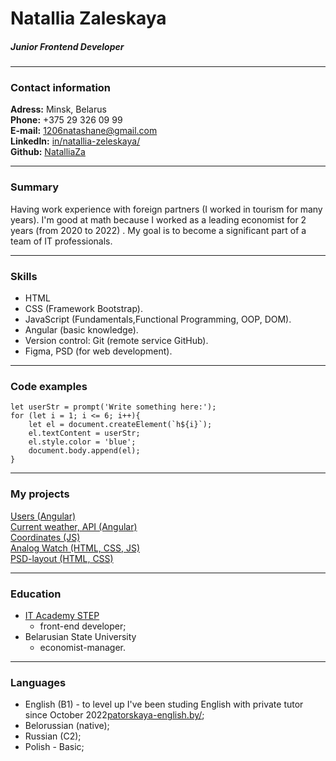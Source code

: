 # Natallia Zaleskaya
##### Junior Frontend Developer
***
### Contact information
**Adress:** Minsk, Belarus  
**Phone:** +375 29 326 09 99  
**E-mail:** 1206natashane@gmail.com  
**LinkedIn:** [in/natallia-zeleskaya/](https://www.linkedin.com/in/natallia-zeleskaya/)  
**Github:** [NatalliaZa](https://github.com/NatalliaZa/)  
***
### Summary
Having work experience with foreign partners (I worked in tourism for many years). I'm good  at math because I worked as a leading economist for 2 years (from 2020 to 2022) . My goal is to become a significant part of a team of IT professionals.
****
### Skills
- HTML
- CSS (Framework Bootstrap).
- JavaScript (Fundamentals,Functional Programming, OOP, DOM).
- Angular (basic knowledge).
- Version control: Git (remote service GitHub).
- Figma, PSD (for web development).
***
### Code examples
```
let userStr = prompt('Write something here:');
for (let i = 1; i <= 6; i++){
    let el = document.createElement(`h${i}`);
    el.textContent = userStr;
    el.style.color = 'blue';
    document.body.append(el);
}
```
***
### My projects
[Users (Angular)](https://github.com/NatalliaZa/Users-app-Angular)  
[Current weather, API (Angular)](https://github.com/NatalliaZa/Weather-app-Angular)  
[Сoordinates (JS)](https://github.com/NatalliaZa/coordinates-js)  
[Analog Watch (HTML, CSS, JS)](https://github.com/NatalliaZa/Analog-Watch-HTML-CSS-JS)  
[PSD-layout (HTML, CSS)](https://github.com/NatalliaZa/PSD-layout-Ali-Sayed)  
***
### Education
* [IT Academy STEP](https://itstep.by/)
    * front-end developer;
* Belarusian State University
    * economist-manager.

***

### Languages
* English (B1) - to level up I've been studing English with private tutor since October 2022[patorskaya-english.by/](https://patorskaya-english.by/);
* Belorussian (native);
* Russian (C2);
* Polish - Basic;